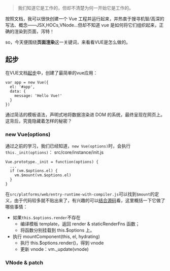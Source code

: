> 我们知道它是工作的，但却不清楚为何一开始它是工作的。

按照文档，我可以很快创建一个 Vue 工程并运行起来，并热衷于搜寻机智/高深的写法、概念——JSX,HOCs,VNode...但却不知道 vue 是如何将它们组织起来，正确的渲染到页面，泻特！

so，今天便围绕**页面渲染**这一关键词，来看看VUE是怎么做的。

## 起步
在VUE文档[起步](https://cn.vuejs.org/v2/guide/index.html)中，创建了最简单的vue应用：
````
var app = new Vue({
  el: '#app',
  data: {
    message: 'Hello Vue!'
  }
})
````
通过简洁的模板语法，声明式地将数据渲染进 DOM 的系统，最终呈现在网页上。这背后，究竟隐藏着怎样的秘密？

### new Vue(options)
通过之前的学习，我们已经知道，`new Vue(options)`时，会执行`this._init(options)`：
src/core/instance/init.js
````
Vue.prototype._init = function(options) {
  ...
  if (vm.$options.el) {
    vm.$mount(vm.$options.el)
  }
}
````
在`src/platforms/web/entry-runtime-with-compiler.js`可以找到`$mount`的定义，由于代码较多就不贴出来了，有兴趣的可以[结合源码](https://github.com/CaptainLiao/source-code-analysis/blob/master/VUE/src/platforms/web/entry-runtime-with-compiler.js)看，这里概括一下它做了哪些事情：
* 如果`this.$options.render`不存在
  + 编译模板 template，返回 render & staticRenderFns 函数；
  + 将函数分别挂载到 this.$options 上。
* 执行 mountComponent(this, el, hydrating)
  + 执行 this.$options.render()，得到 vnode
  + 更新 vnode：vm._update(vnode)

### VNode & patch

